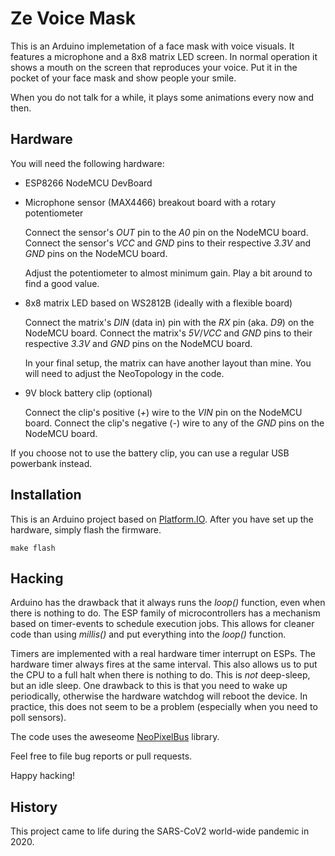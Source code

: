 # Ze Voice Mask

This is an Arduino implemetation of a face mask with voice visuals.
It features a microphone and a 8x8 matrix LED screen.
In normal operation it shows a mouth on the screen that reproduces your voice.
Put it in the pocket of your face mask and show people your smile.

When you do not talk for a while, it plays some animations every now and then.

## Hardware

You will need the following hardware:

 *   ESP8266 NodeMCU DevBoard

 *   Microphone sensor (MAX4466) breakout board with a rotary potentiometer

     Connect the sensor's *OUT* pin to the *A0* pin on the NodeMCU board.
     Connect the sensor's *VCC* and *GND* pins to their respective *3.3V* and *GND* pins on the NodeMCU board.

     Adjust the potentiometer to almost minimum gain.
     Play a bit around to find a good value.

 *   8x8 matrix LED based on WS2812B (ideally with a flexible board)

     Connect the matrix's *DIN* (data in) pin with the *RX* pin (aka. *D9*) on the NodeMCU board.
     Connect the matrix's *5V*/*VCC* and *GND* pins to their respective *3.3V* and *GND* pins on the NodeMCU board.

     In your final setup, the matrix can have another layout than mine.
     You will need to adjust the NeoTopology in the code.

 *   9V block battery clip (optional)

     Connect the clip's positive (*+*) wire to the *VIN* pin on the NodeMCU board.
     Connect the clip's negative (*-*) wire to any of the *GND* pins on the NodeMCU board.

If you choose not to use the battery clip, you can use a regular USB powerbank instead.

## Installation

This is an Arduino project based on [Platform.IO](https://platformio.org/).
After you have set up the hardware, simply flash the firmware.

    make flash

## Hacking

Arduino has the drawback that it always runs the *loop()* function,
even when there is nothing to do.
The ESP family of microcontrollers has a mechanism based on timer-events to schedule execution jobs.
This allows for cleaner code than using *millis()* and put everything into the *loop()* function.

Timers are implemented with a real hardware timer interrupt on ESPs.
The hardware timer always fires at the same interval.
This also allows us to put the CPU to a full halt when there is nothing to do.
This is *not* deep-sleep, but an idle sleep.
One drawback to this is that you need to wake up periodically,
otherwise the hardware watchdog will reboot the device.
In practice, this does not seem to be a problem (especially when you need to poll sensors).

The code uses the aweseome [NeoPixelBus](https://github.com/Makuna/NeoPixelBus) library.

Feel free to file bug reports or pull requests.

Happy hacking!

## History

This project came to life during the SARS-CoV2 world-wide pandemic in 2020.
